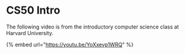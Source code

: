# CS50 Intro

The following video is from the introductory computer science class at Harvard University. 

{% embed url="https://youtu.be/YoXxevp1WRQ" %}




